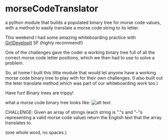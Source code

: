# morseCodeTranslator
a python module that builds a populated binary tree for morse code values, with a method to easily translate a morse code string to its letter.

This weekend I had some amazing whiteboarding practice with [GirlDevelopIt](https://twitter.com/gdisf) SF (highly recommend!)

One of the challenges gave the coder a working binary tree full of all the correct morse code letter positions, which we then had to use to solve a problem.  

So, at home I built this little module that would let anyone have a working morse code binary tree to play with for their own challenges. (I also built out the leter translate method which was part of our whiteboarding work too.)

Have fun!  Binary trees are trippy!

what a morse code binary tree looks like:
![alt text](https://raw.githubusercontent.com/tremlab/morseCodeTranslator/master/533253916_preview_morse-tree.png)


CHALLENGE:  Given an array of strings (each string is "."s and "-"s representing a valid morse code value) return the English text that the array translates to.

(one whole word, no spaces.)
